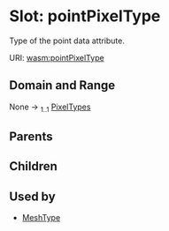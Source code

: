
# Slot: pointPixelType


Type of the point data attribute.

URI: [wasm:pointPixelType](https://w3id.org/itk/wasmpointPixelType)


## Domain and Range

None &#8594;  <sub>1..1</sub> [PixelTypes](PixelTypes.md)

## Parents


## Children


## Used by

 * [MeshType](MeshType.md)
